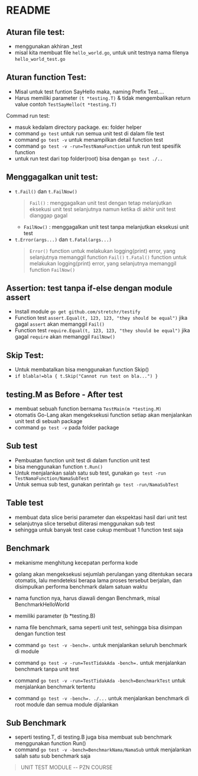 # README

## Aturan file test:
- menggunakan akhiran _test
- misal kita membuat file `hello_world.go`, untuk unit testnya nama filenya `hello_world_test.go`

## Aturan function Test:
- Misal untuk test funtion SayHello maka, naming Prefix Test....
- Harus memiliki parameter `(t *testing.T)` & tidak mengembalikan return value
    contoh `TestSayHello(t *testing.T)`

Commad run test:
- masuk kedalam directory package. ex: folder helper
- command `go test` untuk run semua unit test di dalam file test
- command `go test -v` untuk menampilkan detail function test
- command `go test -v -run=TestNamaFunction` untuk run test spesifik function
- untuk run test dari top folder(root) bisa dengan `go test ./..`

## Menggagalkan unit test:
- `t.Fail()` dan `t.FailNow()`
  > `Fail()` : menggagalkan unit test dengan tetap melanjutkan eksekusi unit test selanjutnya namun ketika di akhir unit test dianggap gagal
  - `FailNow()` : menggagalkan unit test tanpa melanjutkan eksekusi unit test
- `t.Error(args...)` dan `t.Fatal(args...)`
  > `Error()` function untuk melakukan logging(print) error, yang selanjutnya memanggil function `Fail()`
  > `t.Fatal()` function untuk melakukan logging(print) error, yang selanjutnya memanggil function `FailNow()`

## Assertion: test tanpa if-else dengan module assert
- Install module `go get github.com/stretchr/testify`
- Function test `assert.Equal(t, 123, 123, "they should be equal")` jika gagal `assert` akan memanggil `Fail()`
- Function test `require.Equal(t, 123, 123, "they should be equal")` jika gagal `require` akan memanggil `FailNow()`

## Skip Test:
- Untuk membatalkan bisa menggunakan function Skip()
- `if blabla!=bla { t.Skip("Cannot run test on bla...") }`

## testing.M as Before - After test
- membuat sebuah function bernama `TestMain(m *testing.M)`
- otomatis Go-Lang akan mengeksekusi function setiap akan menjalankan unit test di sebuah package
- command `go test -v` pada folder package

## Sub test
- Pembuatan function unit test di dalam function unit test
- bisa menggunakan function `t.Run()`
- Untuk menjalankan salah satu sub test, gunakan `go test -run TestNamaFunction/NamaSubTest`
- Untuk semua sub test, gunakan perintah `go test -run/NamaSubTest`

## Table test
- membuat data slice berisi parameter dan ekspektasi hasil dari unit test
- selanjutnya slice tersebut diiterasi menggunakan sub test
- sehingga untuk banyak test case cukup membuat 1 function test saja

## Benchmark
- mekanisme menghitung kecepatan performa kode
- golang akan mengeksekusi sejumlah perulangan yang ditentukan secara otomatis, lalu mendeteksi berapa lama proses tersebut berjalan, dan disimpulkan performa benchmark dalam satuan waktu
- nama function nya, harus diawali dengan Benchmark, misal BenchmarkHelloWorld
- memiliki parameter (b *testing.B)
- nama file benchmark, sama seperti unit test, sehingga bisa disimpan dengan function test

- command `go test -v -bench=.` untuk menjalankan seluruh benchmark di module
- command `go test -v -run=TestTidakAda -bench=.` untuk menjalankan benchmark tanpa unit test
- command `go test -v -run=TestTidakAda -bench=BenchmarkTest` untuk menjalankan benchmark tertentu
- command `go test -v -bench=. ./...` untuk menjalankan benchmark di root module dan semua module dijalankan

## Sub Benchmark
- seperti testing.T, di testing.B juga bisa membuat sub benchmark menggunakan function Run()
- command `go test -v -bench=BenchmarkNama/NamaSub` untuk menjalankan salah satu sub benchmark saja

> UNIT TEST MODULE -- PZN COURSE